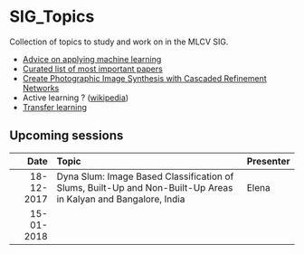 # SIG_Topics
Collection of topics to study and work on in the MLCV SIG.

* [Advice on applying machine learning](https://github.com/escientists/SIG_Topics/blob/master/advice_on_applying_machine_learning.md)
* [Curated list of most important papers](https://github.com/terryum/awesome-deep-learning-papers)
* [Create Photographic Image Synthesis with Cascaded Refinement Networks](https://github.com/escientists/SIG_Topics/blob/master/Photographic%20Image%20Synthesis%20with%20Cascaded%20Refinement%20Networks)
* Active learning ? ([wikipedia](https://en.wikipedia.org/wiki/Active_learning_(machine_learning)))
* [Transfer learning](https://github.com/escientists/SIG_Topics/blob/master/transfer_learning.md)

## Upcoming sessions

| Date          | Topic                                      | Presenter  |
| -------------:|:------------------------------------------ |:---------- |
| 18-12-2017    | Dyna Slum: Image Based Classification of Slums, Built-Up and Non-Built-Up Areas in Kalyan and Bangalore, India                                | Elena       |
| 15-01-2018    |                                            |     |
